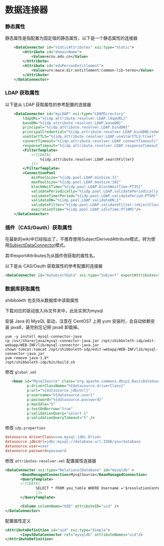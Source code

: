 # 数据连接器

### 静态属性
静态属性是指配置为固定值的静态属性，以下是一个静态属性的连接器
```xml
    <DataConnector id="staticAttributes" xsi:type="Static">
        <Attribute id="domainName">
            <Value>ecnu.edu.cn</Value>
        </Attribute>
        <Attribute id="eduPersonEntitlement">
            <Value>urn:mace:dir:entitlement:common-lib-terms</Value>
        </Attribute>
    </DataConnector>
```
### LDAP 获取属性
以下是从 LDAP 获取属性的参考配置的连接器
```xml
    <DataConnector id="myLDAP" xsi:type="LDAPDirectory"
        ldapURL="%{idp.attribute.resolver.LDAP.ldapURL}"
        baseDN="%{idp.attribute.resolver.LDAP.baseDN}" 
        principal="%{idp.attribute.resolver.LDAP.bindDN}"
        principalCredential="%{idp.attribute.resolver.LDAP.bindDNCredential}"
        useStartTLS="%{idp.attribute.resolver.LDAP.useStartTLS:true}"
        connectTimeout="%{idp.attribute.resolver.LDAP.connectTimeout}"
        responseTimeout="%{idp.attribute.resolver.LDAP.responseTimeout}">
        <FilterTemplate>
            <![CDATA[
                %{idp.attribute.resolver.LDAP.searchFilter}
            ]]>
        </FilterTemplate>
        <ConnectionPool
            minPoolSize="%{idp.pool.LDAP.minSize:3}"
            maxPoolSize="%{idp.pool.LDAP.maxSize:10}"
            blockWaitTime="%{idp.pool.LDAP.blockWaitTime:PT3S}"
            validatePeriodically="%{idp.pool.LDAP.validatePeriodically:true}"
            validateTimerPeriod="%{idp.pool.LDAP.validatePeriod:PT5M}"
            validateDN="%{idp.pool.LDAP.validateDN:}"
            validateFilter="%{idp.pool.LDAP.validateFilter:(objectClass=*)}"
            expirationTime="%{idp.pool.LDAP.idleTime:PT10M}"/>
    </DataConnector>
```

### 插件（CAS/Oauth）获取属性

在最新的wiki中已经指出了，不推荐使用SubjectDerivedAttribute模式，转为使用[SubjectDataConnector](https://wiki.shibboleth.net/confluence/display/IDP4/SubjectDataConnector)模式。

其中exportAttributes为从插件侧获取的属性名。

以下是从 CAS/Oauth 获取属性的参考配置的连接器

```xml
<DataConnector id="mySubjectData" xsi:type="Subject" exportAttributes="UID XM TYPEOF" />
```



### 数据库获取属性

shibboleth 也支持从数据库中读取属性

下载对应的驱动放入lib文件夹中，此处实例为mysql

安装 Java 的 MysQL 驱动，注意在 CentOS7 上用 yum 安装时，会自动依赖安装 java8，装完别忘记把 java8 卸载掉。
```
yum -y install mysql-connector-java
cp /usr/share/java/mysql-connector-java.jar /opt/shibboleth-idp/edit-webapp/WEB-INF/lib/mysql-connector-java.jar
chown tomcat:tomcat /opt/shibboleth-idp/edit-webapp/WEB-INF/lib/mysql-connector-java.jar
yum remove java-1.8*
/opt/shibboleth-idp/bin/build.sh
```

修改 `global.xml`
```xml
   <bean id="MysqlSource" class="org.apache.commons.dbcp2.BasicDataSource" destroy-method="close"
          p:driverClassName="%{datasource.driverClass}"
          p:url="%{datasource.jdbcUrl}" 
          p:username="%{datasource.user}" 
          p:password="%{datasource.password}" 
          p:maxIdle="5"  
          p:testOnBorrow="true"
          p:validationQuery="select 1" 
          p:validationQueryTimeout="5" />
```

修改 `idp.properties`
```ini
datasource.driverClass=com.mysql.jdbc.Driver
datasource.jdbcUrl=jdbc:mysql://database.url:3306/yourdatabase
datasource.user=user
datasource.password=password
```

修改 `attributes-resolver.xml`
配置属性连接器
```xml
<DataConnector xsi:type="RelationalDatabase" id="mysqldb" >
       <BeanManagedConnection>MysqlSource</BeanManagedConnection>
       <QueryTemplate>
       <![CDATA[
              SELECT * FROM you_table WHERE Username ='$resolutionContext.principal'
              ]]>
       </QueryTemplate>

       <Column columnName="UID" attributeID="uid" />
</DataConnector>
```
配置属性定义
```xml
<AttributeDefinition id="uid" xsi:type="Simple">
       <InputDataConnector ref="mysqldb" attributeNames="uid"/>
</AttributeDefinition>
```